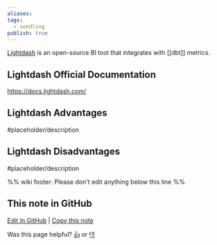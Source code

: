 ```yaml
---
aliases: 
tags:
  - seedling
publish: true
---
```

[Lightdash](https://www.lightdash.com/) is an open-source BI tool that integrates with [[dbt]] metrics.

## Lightdash Official Documentation

https://docs.lightdash.com/

## Lightdash Advantages
#placeholder/description 

## Lightdash Disadvantages
#placeholder/description 

%% wiki footer: Please don't edit anything below this line %%

## This note in GitHub

<span class="git-footer">[Edit In GitHub](https://github.dev/data-engineering-community/data-engineering-wiki/blob/main/Tools/Data%20Analytics/Lightdash.md "git-hub-edit-note") | [Copy this note](https://raw.githubusercontent.com/data-engineering-community/data-engineering-wiki/main/Tools/Data%20Analytics/Lightdash.md "git-hub-copy-note")</span>

<span class="git-footer">Was this page helpful?
[👍](https://tally.so/r/mOaxjk?rating=Yes&url=https://dataengineering.wiki/Tools/Data%20Analytics/Lightdash) or [👎](https://tally.so/r/mOaxjk?rating=No&url=https://dataengineering.wiki/Tools/Data%20Analytics/Lightdash)</span>
